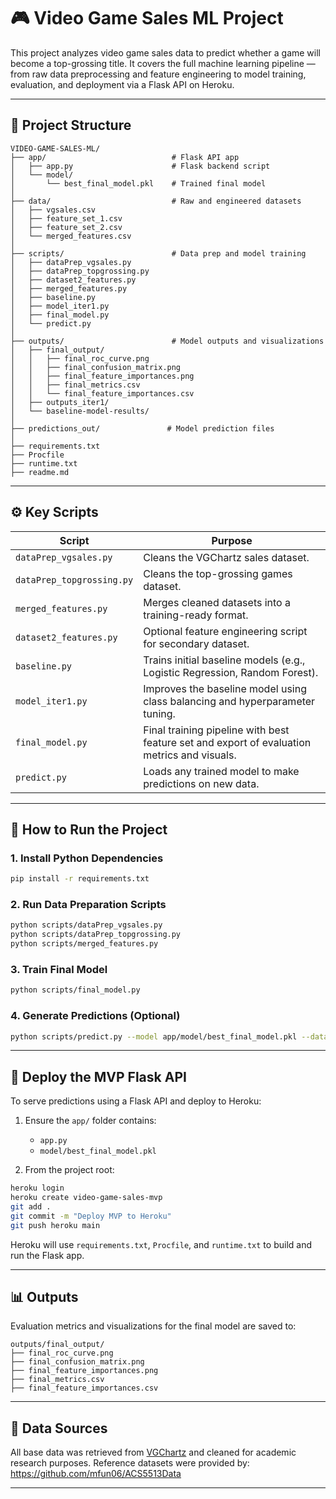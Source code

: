 # 🎮 Video Game Sales ML Project

This project analyzes video game sales data to predict whether a game will become a top-grossing title. It covers the full machine learning pipeline — from raw data preprocessing and feature engineering to model training, evaluation, and deployment via a Flask API on Heroku.

---

## 📁 Project Structure

```
VIDEO-GAME-SALES-ML/
├── app/                            # Flask API app
│   ├── app.py                      # Flask backend script
│   └── model/
│       └── best_final_model.pkl    # Trained final model
│
├── data/                           # Raw and engineered datasets
│   ├── vgsales.csv
│   ├── feature_set_1.csv
│   ├── feature_set_2.csv
│   └── merged_features.csv
│
├── scripts/                        # Data prep and model training
│   ├── dataPrep_vgsales.py
│   ├── dataPrep_topgrossing.py
│   ├── dataset2_features.py
│   ├── merged_features.py
│   ├── baseline.py
│   ├── model_iter1.py
│   ├── final_model.py
│   └── predict.py
│
├── outputs/                        # Model outputs and visualizations
│   ├── final_output/
│   │   ├── final_roc_curve.png
│   │   ├── final_confusion_matrix.png
│   │   ├── final_feature_importances.png
│   │   ├── final_metrics.csv
│   │   └── final_feature_importances.csv
│   ├── outputs_iter1/
│   └── baseline-model-results/
│
├── predictions_out/               # Model prediction files
│
├── requirements.txt
├── Procfile
├── runtime.txt
├── readme.md
```

---

## ⚙️ Key Scripts

| Script | Purpose |
|--------|---------|
| `dataPrep_vgsales.py` | Cleans the VGChartz sales dataset. |
| `dataPrep_topgrossing.py` | Cleans the top-grossing games dataset. |
| `merged_features.py` | Merges cleaned datasets into a training-ready format. |
| `dataset2_features.py` | Optional feature engineering script for secondary dataset. |
| `baseline.py` | Trains initial baseline models (e.g., Logistic Regression, Random Forest). |
| `model_iter1.py` | Improves the baseline model using class balancing and hyperparameter tuning. |
| `final_model.py` | Final training pipeline with best feature set and export of evaluation metrics and visuals. |
| `predict.py` | Loads any trained model to make predictions on new data. |

---

## 🧪 How to Run the Project

### 1. Install Python Dependencies

```bash
pip install -r requirements.txt
```

### 2. Run Data Preparation Scripts

```bash
python scripts/dataPrep_vgsales.py
python scripts/dataPrep_topgrossing.py
python scripts/merged_features.py
```

### 3. Train Final Model

```bash
python scripts/final_model.py
```

### 4. Generate Predictions (Optional)

```bash
python scripts/predict.py --model app/model/best_final_model.pkl --data data/feature_set_1.csv
```

---

## 🚀 Deploy the MVP Flask API

To serve predictions using a Flask API and deploy to Heroku:

1. Ensure the `app/` folder contains:
   - `app.py`
   - `model/best_final_model.pkl`

2. From the project root:

```bash
heroku login
heroku create video-game-sales-mvp
git add .
git commit -m "Deploy MVP to Heroku"
git push heroku main
```

Heroku will use `requirements.txt`, `Procfile`, and `runtime.txt` to build and run the Flask app.

---

## 📊 Outputs

Evaluation metrics and visualizations for the final model are saved to:
```
outputs/final_output/
├── final_roc_curve.png
├── final_confusion_matrix.png
├── final_feature_importances.png
├── final_metrics.csv
├── final_feature_importances.csv
```

---

## 📌 Data Sources

All base data was retrieved from [VGChartz](https://www.vgchartz.com/) and cleaned for academic research purposes. Reference datasets were provided by:  
https://github.com/mfun06/ACS5513Data


---
